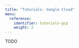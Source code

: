 ```yaml
---
title: "Tutorials: Google Cloud"
menu:
  reference:
    identifier: tutorials-gcp
    weight: 2
---
```


TODO
